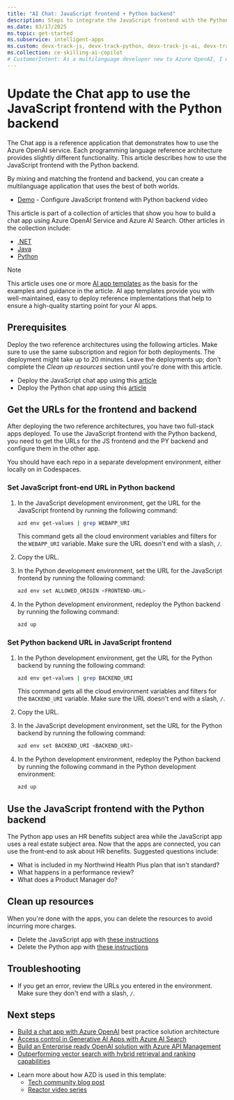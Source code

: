 ```yaml
---
title: "AI Chat: JavaScript frontend + Python backend"
description: Steps to integrate the JavaScript frontend with the Python backend in the enterprise Azure OpenAI Chat App.
ms.date: 03/17/2025
ms.topic: get-started
ms.subservice: intelligent-apps
ms.custom: devx-track-js, devx-track-python, devx-track-js-ai, devx-track-python-ai, build-2024-intelligent-apps
ms.collection: ce-skilling-ai-copilot
# CustomerIntent: As a multilanguage developer new to Azure OpenAI, I want use the JavaScript frontend with a different language backend from the reference templates.
---
```


# Update the Chat app to use the JavaScript frontend with the Python backend

The Chat app is a reference application that demonstrates how to use the Azure OpenAI service. Each programming language reference architecture provides slightly different functionality. This article describes how to use the JavaScript frontend with the Python backend.

By mixing and matching the frontend and backend, you can create a multilanguage application that uses the best of both worlds.

* [Demo](https://aka.ms/azai/js.py/video) - Configure JavaScript frontend with Python backend video

This article is part of a collection of articles that show you how to build a chat app using Azure OpenAI Service and Azure AI Search. Other articles in the collection include:

* [.NET](/dotnet/ai/get-started-app-chat-template)
* [Java](../../java/quickstarts/get-started-app-chat-template.md)
* [Python](../../python/get-started-app-chat-template.md)

> [!NOTE]
> This article uses one or more [AI app templates](../../ai/intelligent-app-templates.md) as the basis for the examples and guidance in the article. AI app templates provide you with well-maintained, easy to deploy reference implementations that help to ensure a high-quality starting point for your AI apps.

## Prerequisites

Deploy the two reference architectures using the following articles. Make sure to use the same subscription and region for both deployments. The deployment might take up to 20 minutes. Leave the deployments up; don't complete the _Clean up resources_ section until you're done with this article.

* Deploy the JavaScript chat app using this [article](/azure/developer/javascript/get-started-app-chat-template)
* Deploy the Python chat app using this [article](/azure/developer/python/get-started-app-chat-template)

## Get the URLs for the frontend and backend

After deploying the two reference architectures, you have two full-stack apps deployed. To use the JavaScript frontend with the Python backend, you need to get the URLs for the JS frontend and the PY backend and configure them in the other app.

You should have each repo in a separate development environment, either locally on in Codespaces.

### Set JavaScript front-end URL in Python backend

1. In the JavaScript development environment, get the URL for the JavaScript frontend by running the following command:

    ```bash
    azd env get-values | grep WEBAPP_URI
    ```

    This command gets all the cloud environment variables and filters for the `WEBAPP_URI` variable. Make sure the URL doesn't end with a slash, `/`.

1. Copy the URL.
1. In the Python development environment, set the URL for the JavaScript frontend by running the following command:

    ```bash
    azd env set ALLOWED_ORIGIN <FRONTEND-URL>
    ```

1. In the Python development environment, redeploy the Python backend by running the following command:

    ```bash
    azd up
    ```

### Set Python backend URL in JavaScript frontend

1. In the Python development environment, get the URL for the Python backend by running the following command:

    ```bash
    azd env get-values | grep BACKEND_URI
    ```

    This command gets all the cloud environment variables and filters for the `BACKEND_URI` variable. Make sure the URL doesn't end with a slash, `/`.

1. Copy the URL.
1. In the JavaScript development environment, set the URL for the Python backend by running the following command:

    ```bash
    azd env set BACKEND_URI <BACKEND_URI>
    ```

1. In the Python development environment, redeploy the Python backend by running the following command in the Python development environment:

    ```bash
    azd up
    ```

## Use the JavaScript frontend with the Python backend

The Python app uses an HR benefits subject area while the JavaScript app uses a real estate subject area. Now that the apps are connected, you can use the front-end to ask about HR benefits. Suggested questions include:

* What is included in my Northwind Health Plus plan that isn't standard?
* What happens in a performance review?
* What does a Product Manager do?

## Clean up resources

When you're done with the apps, you can delete the resources to avoid incurring more charges.

* Delete the JavaScript app with [these instructions](/azure/developer/javascript/get-started-app-chat-template#clean-up-resources)
* Delete the Python app with [these instructions](/azure/developer/python/get-started-app-chat-template#clean-up-resources)

## Troubleshooting

* If you get an error, review the URLs you entered in the environment. Make sure they don't end with a slash, `/`.

## Next steps

* [Build a chat app with Azure OpenAI](https://aka.ms/azai/chat) best practice solution architecture
* [Access control in Generative AI Apps with Azure AI Search](https://techcommunity.microsoft.com/t5/azure-ai-services-blog/access-control-in-generative-ai-applications-with-azure/ba-p/3956408)
* [Build an Enterprise ready OpenAI solution with Azure API Management](https://techcommunity.microsoft.com/t5/apps-on-azure-blog/build-an-enterprise-ready-azure-openai-solution-with-azure-api/bc-p/3935407)
* [Outperforming vector search with hybrid retrieval and ranking capabilities](https://techcommunity.microsoft.com/t5/azure-ai-services-blog/azure-cognitive-search-outperforming-vector-search-with-hybrid/ba-p/3929167)
- Learn more about how AZD is used in this template:
    - [Tech community blog post](https://techcommunity.microsoft.com/blog/azuredevcommunityblog/kickstart-projects-with-azd-templates/4295235?WT.mc_id=javascript-155021-juliamuiruri)
    - [Reactor video series](https://www.youtube.com/watch?v=sp4_cWnlNQs&list=PLmsFUfdnGr3zzLIPdJsfdSwymIwOsyQ9Z&index=1)
